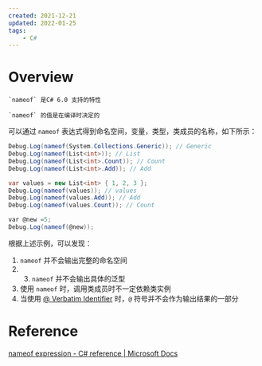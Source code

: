 ```yaml
---
created: 2021-12-21
updated: 2022-01-25
tags:
    - C#
---
```


#  Overview

```ad-note
`nameof` 是C# 6.0 支持的特性
```

```ad-important
`nameof` 的值是在编译时决定的 
```

可以通过 `nameof` 表达式得到命名空间，变量，类型，类成员的名称，如下所示：

```csharp
Debug.Log(nameof(System.Collections.Generic)); // Generic
Debug.Log(nameof(List<int>)); // List
Debug.Log(nameof(List<int>.Count)); // Count
Debug.Log(nameof(List<int>.Add)); // Add

var values = new List<int> { 1, 2, 3 };
Debug.Log(nameof(values)); // values
Debug.Log(nameof(values.Add)); // Add
Debug.Log(nameof(values.Count)); // Count

var @new =5;
Debug.Log(nameof(@new));
```

根据上述示例，可以发现：
1. `nameof` 并不会输出完整的命名空间
2. 3. `nameof` 并不会输出具体的泛型
3. 使用 `nameof` 时，调用类成员时不一定依赖类实例
4. 当使用 [ @ Verbatim Identifier](@%20Verbatim%20Identifier.md) 时，`@` 符号并不会作为输出结果的一部分

# Reference
[nameof expression - C# reference | Microsoft Docs](https://docs.microsoft.com/en-us/dotnet/csharp/language-reference/operators/nameof)